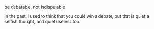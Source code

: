 be debatable, not indisputable

in the past, I used to think that you could win a debate, but that is quiet a selfish thought, and quiet useless too. 